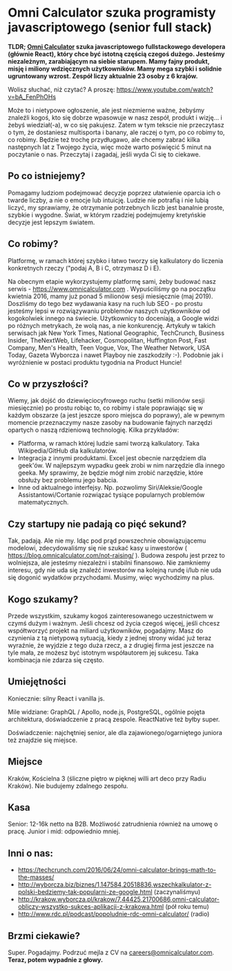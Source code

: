# Omni Calculator szuka programisty javascriptowego (senior full stack)

**TLDR; [Omni Calculator](https://www.omnicalculator.com) szuka javascriptowego fullstackowego developera (głównie React), który chce być istotną częścią czegoś dużego. Jesteśmy niezależnym, zarabiającym na siebie starupem. Mamy fajny produkt, misję i miliony wdzięcznych użytkowników. Mamy mega szybki i solidnie ugruntowany wzrost. Zespół liczy aktualnie 23 osoby z 6 krajów.**

Wolisz słuchać, niż czytać?  A proszę: https://www.youtube.com/watch?v=bA_FenPhOHs

Może to i nietypowe ogłoszenie, ale jest niezmierne ważne, żebyśmy znaleźli kogoś, kto się dobrze wpasowuje w nasz zespół, produkt i wizję... i żebyś wiedział(-a), w co się pakujesz.  Zatem w tym tekscie nie przeczytasz o tym, że dostaniesz multisporta i banany, ale raczej o tym, po co robimy to, co robimy.  Będzie też trochę przydługawo, ale chcemy zabrać kilka następnych lat z Twojego życia, więc może warto poświęcić 5 minut na poczytanie o nas.  Przeczytaj i zagadaj, jeśli wyda Ci się to ciekawe.

## Po co istniejemy?

Pomagamy ludziom podejmować decyzje poprzez ułatwienie oparcia ich o twarde liczby, a nie o emocje lub intuicję.  Ludzie nie potrafią i nie lubią liczyć, my sprawiamy, że otrzymanie potrzebnych liczb jest banalnie proste, szybkie i wygodne. Świat, w którym rzadziej podejmujemy kretyńskie decyzje jest lepszym światem.

## Co robimy?

Platformę, w ramach której szybko i łatwo tworzy się kalkulatory do liczenia konkretnych rzeczy ("podaj A, B i C, otrzymasz D i E).

Na obecnym etapie wykorzystujemy platformę sami, żeby budować nasz serwis - https://www.omnicalculator.com .  Wypuściliśmy go na początku kwietnia 2016, mamy już ponad 5 milionów sesji miesięcznie (maj 2019). Doszliśmy do tego bez wydawania kasy na ruch lub SEO - po prostu jesteśmy lepsi w rozwiązywaniu problemów naszych użytkowników od kogokolwiek innego na świecie.  Użytkownicy to doceniają, a Google widzi po różnych metrykach, że wolą nas, a nie konkurencję.  Artykuły w takich serwisach jak New York Times, National Geographic, TechCrunch, Business Insider, TheNextWeb, Lifehacker, Cosmopolitan, Huffington Post, Fast Company, Men's Health, Teen Vogue, Vox, The Weather Network, USA Today, Gazeta Wyborcza i nawet Playboy nie zaszkodziły :-). Podobnie jak i wyróżnienie w postaci produktu tygodnia na Product Huncie!

## Co w przyszłości?

Wiemy, jak dojść do dziewięciocyfrowego ruchu (setki milionów sesji miesięcznie) po prostu robiąc to, co robimy i stale poprawiając się w każdym obszarze (a jest jeszcze sporo miejsca do poprawy), ale w pewnym momencie przeznaczymy nasze zasoby na budowanie fajnych narzędzi opartych o naszą rdzieniową technologię. Kilka przykładów:

 * Platforma, w ramach której ludzie sami tworzą kalkulatory. Taka Wikipedia/GitHub dla kalkulatorów.
 * Integracja z innymi produktami.  Excel jest obecnie narzędziem dla geek'ów.  W najlepszym wypadku geek zrobi w nim narzędzie dla innego geeka.  My sprawimy, że będzie mógł nim zrobić narzędzie, które obsłuży bez problemu jego babcia.
 * Inne od aktualnego interfejsy.  Np. pozwolimy Siri/Aleksie/Google Assistantowi/Cortanie rozwiązać tysiące popularnych problemów matematycznych.
 
 ## Czy startupy nie padają co pięć sekund?
 
Tak, padają.  Ale nie my.  Idąc pod prąd powszechnie obowiązującemu modelowi, zdecydowaliśmy się nie szukać kasy u inwestorów ( https://blog.omnicalculator.com/not-raising/ ).  Budowa zespołu jest przez to wolniejsza, ale jesteśmy niezależni i stabilni finansowo.  Nie zamkniemy interesu, gdy nie uda się znaleźć inwestorów na kolejną rundę i/lub nie uda się dogonić wydatków przychodami.  Musimy, więc wychodzimy na plus.
 
## Kogo szukamy?
 
Przede wszystkim, szukamy kogoś zainteresowanego uczestnictwem w czymś dużym i ważnym.  Jeśli chcesz od życia czegoś więcej, jeśli chcesz współtworzyć projekt na miliard użytkowników, pogadajmy.  Masz do czynienia z tą nietypową sytuacją, kiedy z jednej strony widać już teraz wyraźnie, że wyjdzie z tego duża rzecz, a z drugiej firma jest jeszcze na tyle mała, ze możesz być istotnym współautorem jej sukcesu.  Taka kombinacja nie zdarza się często.
 
## Umiejętności
 
Koniecznie: silny React i vanilla js.
 
Mile widziane: GraphQL / Apollo, node.js, PostgreSQL, ogólnie pojęta architektura, doświadczenie z pracą zespole. ReactNative też byłby super.

Doświadczenie: najchętniej senior, ale dla zajawionego/ogarniętego juniora też znajdzie się miejsce.

## Miejsce

Kraków, Kościelna 3 (śliczne piętro w pięknej willi art deco przy Radiu Kraków).  Nie budujemy zdalnego zespołu.

## Kasa

Senior: 12-16k netto na B2B. Możliwość zatrudnienia również na umowę o pracę.
Junior i mid: odpowiednio mniej.

## Inni o nas:

* https://techcrunch.com/2016/06/24/omni-calculator-brings-math-to-the-masses/
* http://wyborcza.biz/biznes/1,147584,20518836,wszechkalkulator-z-polski-bedziemy-tak-popularni-ze-google.html (zaczynaliśmyu)
* http://krakow.wyborcza.pl/krakow/7,44425,21700686,omni-calculator-obliczy-wszystko-sukces-aplikacji-z-krakowa.html (pół roku temu)
* http://www.rdc.pl/podcast/popoludnie-rdc-omni-calculator/ (radio)

## Brzmi ciekawie?

Super.  Pogadajmy.  Podrzuć mejla z CV na careers@omnicalculator.com.  **Teraz, potem wypadnie z głowy.**


